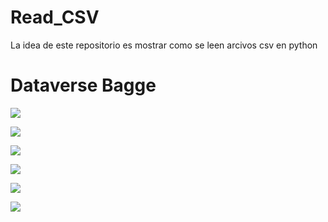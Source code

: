 # Read_CSV
La idea de este repositorio es mostrar como se leen arcivos csv en python
# Dataverse Bagge
<a href="https://www.doi.org/doi:10.80051/data1081"><img src="https://img.shields.io/badge/Dataverse DOI-doi:10.80051/data1081-blue"></a>


[![](<https://img.shields.io/badge/Dataverse-doi:10.80051/data1081-blue>)](https://www.doi.org/doi:10.80051/data1081)

[![](<https://img.shields.io/badge/Dataverse DOI-doi:10.34810/data498-yellow>)](https://www.doi.org/doi:10.34810/data498)

[![](<https://img.shields.io/badge/CORA.RDR-doi:10.34810/data498-yellow>)](https://dataverse.csuc.cat/dataset.xhtml?persistentId=doi:10.34810/data498)



<a href="https://dataverse.csuc.cat/dataset.xhtml?persistentId=doi:10.34810/data271"><img src="https://img.shields.io/badge/Dataverse DOI-doi:10.34810/data271-blue"></a>



[![](<https://img.shields.io/badge/Dataverse DOI-doi:10.34810/data271-blue>)](https://dataverse.csuc.cat/dataset.xhtml?persistentId=doi:10.34810/data271)

